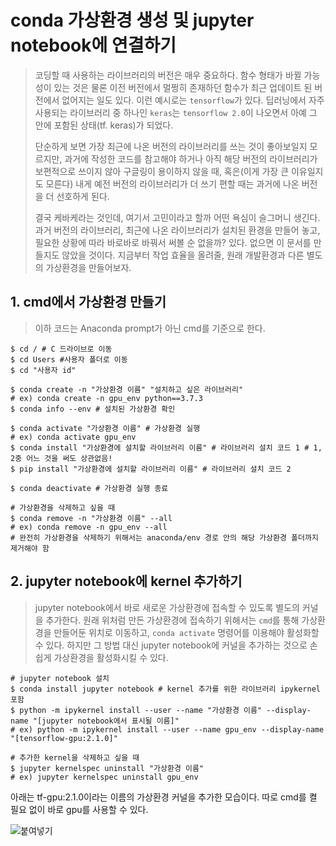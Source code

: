 # conda 가상환경 생성 및 jupyter notebook에 연결하기

> 코딩할 때 사용하는 라이브러리의 버전은 매우 중요하다. 함수 형태가 바뀔 가능성이 있는 것은 물론 이전 버전에서 멀쩡히 존재하던 함수가 최근 업데이트 된 버전에서 없어지는 일도 있다. 이런 예시로는 `tensorflow`가 있다. 딥러닝에서 자주 사용되는 라이브러리 중 하나인 `keras`는 `tensorflow 2.0`이 나오면서 아예 그 안에 포함된 상태(tf. keras)가 되었다. 
>
> 단순하게 보면 가장 최근에 나온 버전의 라이브러리를 쓰는 것이 좋아보일지 모르지만, 과거에 작성한 코드를 참고해야 하거나 아직 해당 버전의 라이브러리가 보편적으로 쓰이지 않아 구글링이 용이하지 않을 때, 혹은(이게 가장 큰 이유일지도 모른다) 내게 예전 버전의 라이브러리가 더 쓰기 편할 때는 과거에 나온 버전을 더 선호하게 된다. 
>
> 결국 케바케라는 것인데, 여기서 고민이라고 할까 어떤 욕심이 슬그머니 생긴다. 과거 버전의 라이브러리, 최근에 나온 라이브러리가 설치된 환경을 만들어 놓고, 필요한 상황에 따라 바로바로 바꿔서 써볼 순 없을까? 있다. 없으면 이 문서를 만들지도 않았을 것이다. 지금부터 작업 효율을 올려줄, 원래 개발환경과 다른 별도의 가상환경을 만들어보자. 



## 1. cmd에서 가상환경 만들기

> 이하 코드는 Anaconda prompt가 아닌 cmd를 기준으로 한다.

```shell
$ cd / # C 드라이브로 이동
$ cd Users #사용자 폴더로 이동
$ cd "사용자 id" 
```



```shell
$ conda create -n "가상환경 이름" "설치하고 싶은 라이브러리" 
# ex) conda create -n gpu_env python==3.7.3
$ conda info --env # 설치된 가상환경 확인
```



```shell
$ conda activate "가상환경 이름" # 가상환경 실행
# ex) conda activate gpu_env
$ conda install "가상환경에 설치할 라이브러리 이름" # 라이브러리 설치 코드 1 # 1, 2중 어느 것을 써도 상관없음!
$ pip install "가상환경에 설치할 라이브러리 이름" # 라이브러리 설치 코드 2

$ conda deactivate # 가상환경 실행 종료
```

```shell
# 가상환경을 삭제하고 싶을 때
$ conda remove -n "가상환경 이름" --all
# ex) conda remove -n gpu_env --all 
# 완전히 가상환경을 삭제하기 위해서는 anaconda/env 경로 안의 해당 가상환경 폴더까지 제거해야 함
```



## 2. jupyter notebook에 kernel 추가하기
> jupyter notebook에서 바로 새로운 가상환경에 접속할 수 있도록 별도의 커널을 추가한다. 
원래 위처럼 만든 가상환경에 접속하기 위해서는 `cmd`를 통해 가상환경을 만들어둔 위치로 이동하고, `conda activate` 명령어를 이용해야 활성화할 수 있다. 하지만 그 방법 대신 jupyter notebook에 커널을 추가하는 것으로 손쉽게 가상환경을 활성화시킬 수 있다. 


```shell
# jupyter notebook 설치
$ conda install jupyter notebook # kernel 추가를 위한 라이브러리 ipykernel 포함
$ python -m ipykernel install --user --name "가상환경 이름" --display-name "[jupyter notebook에서 표시될 이름]"
# ex) python -m ipykernel install --user --name gpu_env --display-name "[tensorflow-gpu:2.1.0]"
```

```shell
# 추가한 kernel을 삭제하고 싶을 때
$ jupyter kernelspec uninstall "가상환경 이름"
# ex) jupyter kernelspec uninstall gpu_env
```

아래는 tf-gpu:2.1.0이라는 이름의 가상환경 커널을 추가한 모습이다. 따로 cmd를 켤 필요 없이 바로 gpu를 사용할 수 있다. 

![붙여넣기](https://user-images.githubusercontent.com/58945760/98463846-ca57de80-2201-11eb-81ea-1ad0c8a0921c.png)

